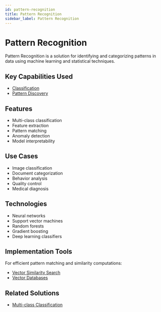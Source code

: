 ```yaml
---
id: pattern-recognition
title: Pattern Recognition
sidebar_label: Pattern Recognition
---
```


# Pattern Recognition

Pattern Recognition is a solution for identifying and categorizing patterns in data using machine learning and statistical techniques.

## Key Capabilities Used

- [Classification](../capabilities/classification)
- [Pattern Discovery](../capabilities/pattern-discovery)

## Features

- Multi-class classification
- Feature extraction
- Pattern matching
- Anomaly detection
- Model interpretability

## Use Cases

- Image classification
- Document categorization
- Behavior analysis
- Quality control
- Medical diagnosis

## Technologies

- Neural networks
- Support vector machines
- Random forests
- Gradient boosting
- Deep learning classifiers

## Implementation Tools

For efficient pattern matching and similarity computations:

- [Vector Similarity Search](../tools/vector-similarity-search)
- [Vector Databases](../tools/vector-databases)

## Related Solutions

- [Multi-class Classification](./multi-class-classification)
